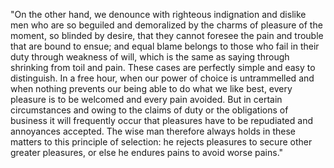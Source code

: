 "On the other hand, we denounce with righteous indignation and dislike men who are so beguiled and
demoralized by the charms of pleasure of the moment, so blinded by desire, that they cannot foresee the pain and
trouble that are bound to ensue; and equal blame belongs to those who fail in their duty through weakness of will,
which is the same as saying through shrinking from toil and pain. These cases are perfectly simple and easy to distinguish.
In a free hour, when our power of choice is untrammelled and when nothing prevents our being able to do what we like best,
every pleasure is to be welcomed and every pain avoided. But in certain circumstances and owing to the claims of duty or the 
obligations of business it will frequently occur that pleasures have to be repudiated and annoyances accepted. The wise man
therefore always holds in these matters to this principle of selection: he rejects pleasures to secure other greater pleasures,
or else he endures pains to avoid worse pains."